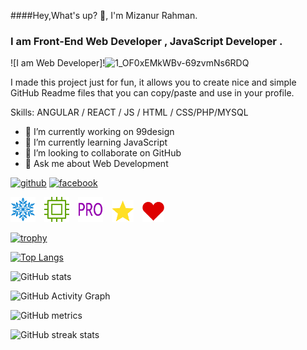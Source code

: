 ####Hey,What's up? 👋, I'm Mizanur Rahman.
### I am Front-End Web Developer , JavaScript Developer .
![I am Web Developer]!![1_OF0xEMkWBv-69zvmNs6RDQ](https://user-images.githubusercontent.com/96472499/147044341-31fbecbb-bf50-4831-9a12-e3f30b648a3e.gif)



I made this project just for fun, it allows you to create nice and simple GitHub Readme files that you can copy/paste and use in your profile.

Skills: ANGULAR / REACT / JS / HTML / CSS/PHP/MYSQL

- 🔭 I’m currently working on 99design 
- 🌱 I’m currently learning JavaScript 
- 👯 I’m looking to collaborate on GitHub 
- 💬 Ask me about Web Development 


[<img src='https://cdn.jsdelivr.net/npm/simple-icons@3.0.1/icons/github.svg' alt='github' height='40'>](https://github.com/mizanurrahmanoi)  [<img src='https://cdn.jsdelivr.net/npm/simple-icons@3.0.1/icons/facebook.svg' alt='facebook' height='40'>](https://www.facebook.com/mizanurrahman)  

<a href='https://archiveprogram.github.com/'><img src='https://raw.githubusercontent.com/acervenky/animated-github-badges/master/assets/acbadge.gif' width='40' height='40'></a> <a href='https://docs.github.com/en/developers'><img src='https://raw.githubusercontent.com/acervenky/animated-github-badges/master/assets/devbadge.gif' width='40' height='40'></a> <a href='https://github.com/pricing'><img src='https://raw.githubusercontent.com/acervenky/animated-github-badges/master/assets/pro.gif' width='40' height='40'></a> <a href='https://stars.github.com/'><img src='https://raw.githubusercontent.com/acervenky/animated-github-badges/master/assets/starbadge.gif' width='35' height='35'></a> <a href='https://docs.github.com/en/github/supporting-the-open-source-community-with-github-sponsors'><img src='https://raw.githubusercontent.com/acervenky/animated-github-badges/master/assets/sponsorbadge.gif' width='35' height='35'></a> 

[![trophy](https://github-profile-trophy.vercel.app/?username=mizanurrahmanoi)](https://github.com/ryo-ma/github-profile-trophy)

[![Top Langs](https://github-readme-stats.vercel.app/api/top-langs/?username=mizanurrahmanoi)](https://github.com/anuraghazra/github-readme-stats)

![GitHub stats](https://github-readme-stats.vercel.app/api?username=mizanurrahmanoi&show_icons=true&count_private=true)  

![GitHub Activity Graph](https://activity-graph.herokuapp.com/graph?username=mizanurrahmanoi)  

![GitHub metrics](https://metrics.lecoq.io/mizanurrahmanoi)  

![GitHub streak stats](https://github-readme-streak-stats.herokuapp.com/?user=mizanurrahmanoi)  
